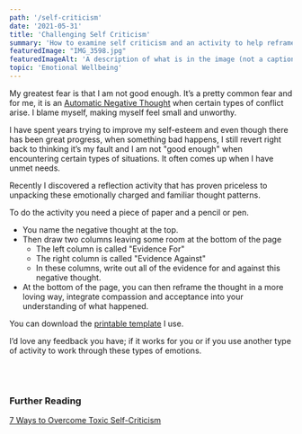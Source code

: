 ```yaml
---
path: '/self-criticism'
date: '2021-05-31'
title: 'Challenging Self Criticism'
summary: 'How to examine self criticism and an activity to help reframe the negative thoughts.'
featuredImage: "IMG_3598.jpg"
featuredImageAlt: 'A description of what is in the image (not a caption)'
topic: 'Emotional Wellbeing'
---
```


My greatest fear is that I am not good enough.  It’s a pretty common fear and for me, it is an [Automatic Negative Thought](https://www.collaborativeawareness.com/post/2015/12/18/9-types-of-ants-automatic-negative-thoughts-that-invade-our-relationships-and-how-to-exte) when certain types of conflict arise.  I blame myself, making myself feel small and unworthy.

I have spent years trying to improve my self-esteem and even though there has been great progress, when something bad happens, I still revert right back to thinking it’s my fault and I am not "good enough" when encountering certain types of situations.  It often comes up when I have unmet needs.

Recently I discovered a reflection activity that has proven priceless to unpacking these emotionally charged and familiar thought patterns.  

To do the activity you need a piece of paper and a pencil or pen.  
- You name the negative thought at the top.  
- Then draw two columns leaving some room at the bottom of the page
  - The left column is called "Evidence For"
  - The right column is called "Evidence Against"
  - In these columns, write out all of the evidence for and against this negative thought. 
- At the bottom of the page, you can then reframe the thought in a more loving way, integrate compassion and acceptance into your understanding of what happened.  

You can download the [printable template](https://juleschevalier.com/Challenging-Critical-Thoughts.pdf) I use.

I’d love any feedback you have; if it works for you or if you use another type of activity to work through these types of emotions.

<br />

<br />

### Further Reading
[7 Ways to Overcome Toxic Self-Criticism](https://www.psychologytoday.com/us/blog/what-mentally-strong-people-dont-do/201801/7-ways-overcome-toxic-self-criticism)